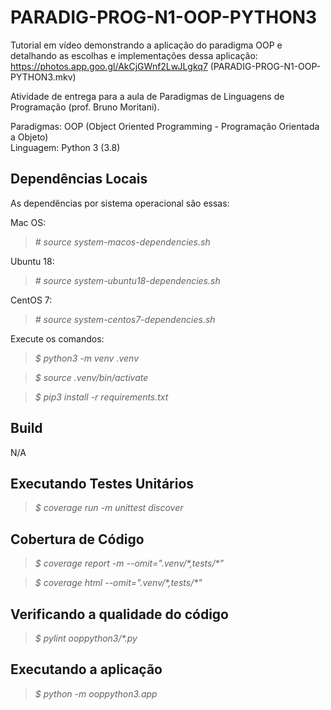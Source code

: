 # PARADIG-PROG-N1-OOP-PYTHON3 #

Tutorial em vídeo demonstrando a aplicação do paradigma OOP e detalhando as escolhas e implementações dessa aplicação: https://photos.app.goo.gl/AkCjGWnf2LwJLgkq7 (PARADIG-PROG-N1-OOP-PYTHON3.mkv)  

Atividade de entrega para a aula de Paradigmas de Linguagens de Programação (prof. Bruno Moritani).

Paradigmas: OOP (Object Oriented Programming - Programação Orientada a Objeto)  
Linguagem: Python 3 (3.8)  

## Dependências Locais ##

As dependências por sistema operacional são essas:  

Mac OS:  
>*\# source system-macos-dependencies.sh*  

Ubuntu 18:  
>*\# source system-ubuntu18-dependencies.sh*  

CentOS 7:  
>*\# source system-centos7-dependencies.sh*  

Execute os comandos:    

>*$ python3 -m venv .venv*  

>*$ source .venv/bin/activate*  

>*$ pip3 install -r requirements.txt*  

## Build ##

N/A

## Executando Testes Unitários ##

>*$ coverage run -m unittest discover*  

## Cobertura de Código ##

>*$ coverage report -m --omit=".venv/\*,tests/\*"*  

>*$ coverage html --omit=".venv/\*,tests/\*"*  

## Verificando a qualidade do código ##

>*$ pylint ooppython3/\*.py*  

## Executando a aplicação ##

>*$ python -m ooppython3.app*  